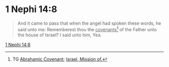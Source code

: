 # 1 Nephi 14:8

> And it came to pass that when the angel had spoken these words, he said unto me: Rememberest thou the <u>covenants</u>[^a] of the Father unto the house of Israel? I said unto him, Yea.

[1 Nephi 14:8](https://www.churchofjesuschrist.org/study/scriptures/bofm/1-ne/14?lang=eng&id=p8#p8)


[^a]: TG [Abrahamic Covenant](https://www.churchofjesuschrist.org/study/scriptures/tg/abrahamic-covenant?lang=eng); [Israel, Mission of.](https://www.churchofjesuschrist.org/study/scriptures/tg/israel-mission-of?lang=eng)
